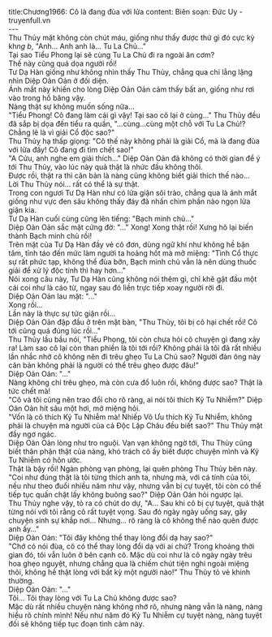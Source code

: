 title:Chương1966: Cô là đang đùa với lửa
content:
Biên soạn: Đức Uy - truyenfull.vn<br>---<br>Thu Thủy mặt không còn chút máu, giống như thấy được thứ gì đó cực kỳ kh*ng b*, "Anh... Anh anh là... Tu La Chủ..."<br>Tại sao Tiểu Phong lại sẽ cùng Tu La Chủ đi ra ngoài ăn cơm?<br>Thế này cũng quá dọa người rồi!<br>Tư Dạ Hàn giống như không nhìn thấy Thu Thủy, chẳng qua chỉ lẳng lặng nhìn Diệp Oản Oản ở đối diện.<br>Ánh mắt này khiến cho lòng Diệp Oản Oản cảm thấy bất an, giống như rơi vào trong hồ băng vậy.<br>Nàng thật sự không muốn sống nữa...<br>"Tiểu Phong! Cô đang làm cái gì vậy! Tại sao cô lại ở cùng..." Thu Thủy đều đã sắp bị dọa đến tiểu ra quần, "…cùng…cùng một chỗ với Tu La Chủ!? Chẳng lẽ là vì giải Cổ độc sao?"<br>Thu Thủy hạ thấp giọng: "Cô thế này không phải là giải Cổ, mà là đang đùa với lửa đấy! Cô đang đi tìm chết sao!"<br>"A Cửu, anh nghe em giải thích..." Diệp Oản Oản đã không có thời gian để ý tới Thu Thủy, vào lúc này quả thật là nhức đầu không thôi.<br>Được rồi, thật ra thì căn bản là nàng cũng không biết giải thích thế nào...<br>Lời Thu Thủy nói... rất có thể là sự thật.<br>Trong con ngươi Tư Dạ Hàn như có lửa giận sôi trào, chẳng qua là ánh mắt giống như vực đen sâu không thấy đáy đã nhấn chìm phần nào ngọn lửa giận kia.<br>Tư Dạ Hàn cuối cùng cũng lên tiếng: "Bạch minh chủ…"<br>Diệp Oản Oản sắc mặt cứng đờ: "..." Xong! Xong thật rồi! Xưng hô lại biến thành Bạch minh chủ rồi!<br>Trên mặt của Tư Dạ Hàn đầy vẻ cô đơn, dùng ngữ khí như không hề bận tâm, tỉnh táo đến mức làm người ta hoảng hốt mà mở miệng: "Tình Cổ thực sự rất phức tạp, không thể đùa bỡn, Bạch minh chủ vẫn là nên dùng thuốc giải để xử lý độc tính thì hay hơn…"<br>Nói xong câu này, Tư Dạ Hàn cũng không nói thêm gì, chỉ khẽ gật đầu một cái coi như là cáo từ, ngay sau đó liền trực tiếp xoay người rời đi.<br>Diệp Oản Oản lau mặt: "..."<br>Xong rồi...<br>Lần này là thực sự tức giận rồi...<br>Diệp Oản Oản đập đầu ở trên mặt bàn, "Thu Thủy, tôi bị cô hại chết rồi! Cô tới cũng quá đúng lúc rồi..."<br>Thu Thủy lầu bầu nói, "Tiểu Phong, tôi còn chưa hỏi cô chuyện gì đang xảy ra! Làm sao cô lại còn than phiền là tôi tới rồi? Không phải là tôi đã rất nhiều lần nhắc nhở cô không nên đi trêu ghẹo Tu La Chủ sao? Người đàn ông này căn bản không phải là người có thể trêu ghẹo được đâu!"<br>Diệp Oản Oản: "..."<br>Nàng không chỉ trêu ghẹo, mà còn cưa đổ luôn rồi, không được sao? Thật là tức chết mà!<br>"Cô và tôi cũng nên trao đổi cho rõ ràng, ai nói tôi thích Kỷ Tu Nhiễm?" Diệp Oản Oản hít sâu một hơi, mở miệng hỏi.<br>"Vốn là cô thích Kỷ Tu Nhiễm mà! Nhiếp Vô Ưu thích Kỷ Tu Nhiễm, không phải là chuyện mà người của cả Độc Lập Châu đều biết sao?" Thu Thủy mặt đầy ngơ ngác.<br>Diệp Oản Oản lòng như tro nguội. Vạn vạn không ngờ tới, Thu Thủy cũng biết thân phận thật của nàng, khó trách cô ấy biết được chuyện mình và Kỷ Tu Nhiễm có hôn ước.<br>Thật là bậy rồi! Ngàn phòng vạn phòng, lại quên phòng Thu Thủy bên này.<br>"Coi như đúng thật là tôi từng thích anh ta, nhưng mà, với cá tính của tôi, nếu như theo đuổi nhiều năm như vậy, nhưng vẫn bị cự tuyệt, tôi còn có thể tiếp tục quấn chặt lấy không buông sao?" Diệp Oản Oản hỏi ngược lại.<br>Thu Thủy nghe vậy, tỏ ra có chút do dự, "A... Sau khi cô bị cự tuyệt, quả thật từng nói với tôi rằng cô rất tuyệt vọng. Sau đó ngày ngày uống say, gây chuyện sinh sự khắp nơi... Nhưng... rõ ràng là cô không thể nào quên được anh ấy…"<br>Diệp Oản Oản: "Tôi đây không thể thay lòng đổi dạ hay sao?"<br>"Chớ có nói đùa, cô có thể thay lòng đổi dạ với ai chứ? Trong khoảng thời gian đó, tôi vẫn luôn ở bên cạnh cô. Mặc dù coi như là cô ngày ngày trêu hoa ghẹo nguyệt, nhưng chẳng qua là chiếm chút tiện nghi ngoài miệng thôi, không hề thật lòng với bất kỳ một người nào!" Thu Thủy tỏ vẻ khinh thường.<br>Diệp Oản Oản: "..."<br>Tôi... Tôi thay lòng với Tu La Chủ không được sao?<br>Mặc dù rất nhiều chuyện nàng không nhớ rõ, nhưng nàng vẫn là nàng, nàng hiểu rõ chính mình! Nếu như năm đó Kỷ Tu Nhiễm cự tuyệt nàng, nàng tuyệt đối sẽ không tiếp tục đoạn tình cảm này.